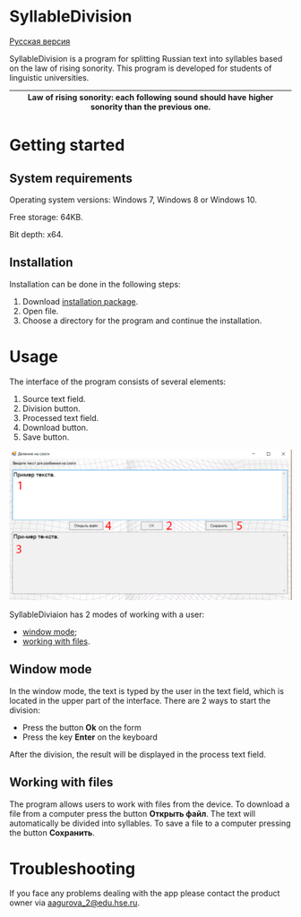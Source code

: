 # SyllableDivision

[Русская версия](https://github.com/GurovaAnya/SyllableDivision/blob/master/README.md)

SyllableDivision is a program for splitting Russian text into syllables based on the law of rising sonority.
This program is developed for students of linguistic universities.

| **Law of rising sonority**: each following sound should have higher sonority than the previous one.|
|---|


# Getting started
## System requirements
Operating system versions: Windows 7, Windows 8 or Windows 10.

Free storage: 64KB.

Bit depth: x64.
## Installation
Installation can be done in the following steps:

1. Download [installation package](https://github.com/GurovaAnya/SyllableDivision/blob/master/SyllablesSetup.msi).
2. Open file.
3. Choose a directory for the program and continue the installation.

# Usage
The interface of the program consists of several elements:
1. Source text field.
2. Division button.
3. Processed text field.
4. Download button.
5. Save button.

![alt text](https://github.com/GurovaAnya/SyllableDivision/blob/master/images/window-mode.png)

SyllableDiviaion has 2 modes of working with a user:
- [window mode](#window-mode);
- [working with files](#working-with-files).

## Window mode
In the window mode, the text is typed by the user in the text field, which is located in the upper part of the interface.
There are 2 ways to start the division:
- Press the button **Ok** on the form
- Press the key **Enter** on the keyboard

After the division, the result will be displayed in the process text field.

## Working with files
The program allows users to work with files from the device. To download a file from a computer press the button **Открыть файл**. The text will automatically be divided into syllables. To save a file to a computer pressing the button **Сохранить**.

# Troubleshooting
If you face any problems dealing with the app please contact the product owner via aagurova_2@edu.hse.ru.

